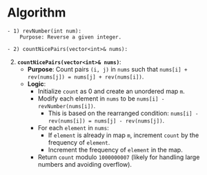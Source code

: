 # Algorithm 
    - 1) revNumber(int num):
        Purpose: Reverse a given integer.

    - 2) countNicePairs(vector<int>& nums):
    
2. **`countNicePairs(vector<int>& nums)`**:
   - **Purpose**: Count pairs `(i, j)` in `nums` such that `nums[i] + rev(nums[j]) = nums[j] + rev(nums[i])`.
   - **Logic**:
     - Initialize `count` as 0 and create an unordered map `m`.
     - Modify each element in `nums` to be `nums[i] - revNumber(nums[i])`.
       - This is based on the rearranged condition: `nums[i] - rev(nums[i]) = nums[j] - rev(nums[j])`.
     - For each `element` in `nums`:
       - If `element` is already in map `m`, increment `count` by the frequency of `element`.
       - Increment the frequency of `element` in the map.
     - Return `count` modulo `1000000007` (likely for handling large numbers and avoiding overflow).

